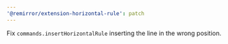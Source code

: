 ```yaml
---
'@remirror/extension-horizontal-rule': patch
---
```


Fix `commands.insertHorizontalRule` inserting the line in the wrong position.
